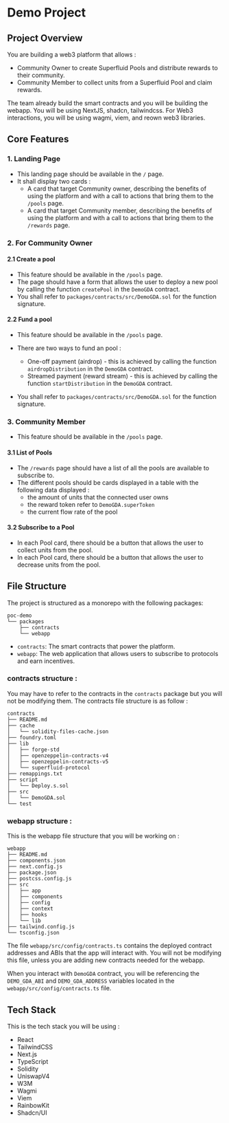 # Demo Project

## Project Overview

You are building a web3 platform that allows :

- Community Owner to create Superfluid Pools and distribute rewards to their community.
- Community Member to collect units from a Superfluid Pool and claim rewards.

The team already build the smart contracts and you will be building the webapp.
You will be using NextJS, shadcn, tailwindcss.
For Web3 interactions, you will be using wagmi, viem, and reown web3 libraries.

## Core Features

### 1. Landing Page

- This landing page should be available in the `/` page.
- It shall display two cards :
  - A card that target Community owner, describing the benefits of using the platform and with a call to actions that bring them to the `/pools` page.
  - A card that target Community member, describing the benefits of using the platform and with a call to actions that bring them to the `/rewards` page.

### 2. For Community Owner

#### 2.1 Create a pool

- This feature should be available in the `/pools` page.
- The page should have a form that allows the user to deploy a new pool by calling the function `createPool` in the `DemoGDA` contract.
- You shall refer to `packages/contracts/src/DemoGDA.sol` for the function signature.

#### 2.2 Fund a pool

- This feature should be available in the `/pools` page.
- There are two ways to fund an pool :

  - One-off payment (airdrop) - this is achieved by calling the function `airdropDistribution` in the `DemoGDA` contract.
  - Streamed payment (reward stream) - this is achieved by calling the function `startDistribution` in the `DemoGDA` contract.

- You shall refer to `packages/contracts/src/DemoGDA.sol` for the function signature.

### 3. Community Member

- This feature should be available in the `/pools` page.

#### 3.1 List of Pools

- The `/rewards` page should have a list of all the pools are available to subscribe to.
- The different pools should be cards displayed in a table with the following data displayed :
  - the amount of units that the connected user owns
  - the reward token refer to `DemoGDA.superToken`
  - the current flow rate of the pool

#### 3.2 Subscribe to a Pool

- In each Pool card, there should be a button that allows the user to collect units from the pool.
- In each Pool card, there should be a button that allows the user to decrease units from the pool.

## File Structure

The project is structured as a monorepo with the following packages:

```
poc-demo
└── packages
    ├── contracts
    └── webapp
```

- `contracts`: The smart contracts that power the platform.
- `webapp`: The web application that allows users to subscribe to protocols and earn incentives.

### contracts structure :

You may have to refer to the contracts in the `contracts` package but you will not be modifying them.
The contracts file structure is as follow :

```
contracts
├── README.md
├── cache
│   └── solidity-files-cache.json
├── foundry.toml
├── lib
│   ├── forge-std
│   ├── openzeppelin-contracts-v4
│   ├── openzeppelin-contracts-v5
│   └── superfluid-protocol
├── remappings.txt
├── script
│   └── Deploy.s.sol
├── src
│   └── DemoGDA.sol
└── test
```

### webapp structure :

This is the webapp file structure that you will be working on :

```
webapp
├── README.md
├── components.json
├── next.config.js
├── package.json
├── postcss.config.js
├── src
│   ├── app
│   ├── components
│   ├── config
│   ├── context
│   ├── hooks
│   └── lib
├── tailwind.config.js
└── tsconfig.json
```

The file `webapp/src/config/contracts.ts` contains the deployed contract addresses and ABIs that the app will interact with.
You will not be modifying this file, unless you are adding new contracts needed for the webapp.

When you interact with `DemoGDA` contract, you will be referencing the `DEMO_GDA_ABI` and `DEMO_GDA_ADDRESS` variables located in the `webapp/src/config/contracts.ts` file.

## Tech Stack

This is the tech stack you will be using :

- React
- TailwindCSS
- Next.js
- TypeScript
- Solidity
- UniswapV4
- W3M
- Wagmi
- Viem
- RainbowKit
- Shadcn/UI
